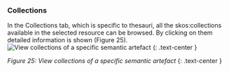 ### Collections
In the Collections tab, which is specific to thesauri, all the skos:collections available in the selected resource can be browsed. By clicking on them detailed information is shown (Figure 25).
![View collections of a specific semantic artefact]({{site.figures_link}}/{{page.portal}}/Figure24.png)
{: .text-center }

_Figure 25: View collections of a specific semantic artefact_
{: .text-center }
